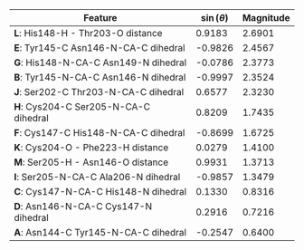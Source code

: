 | Feature | $\sin \left( \theta \right)$ | Magnitude |
|---------|------------|-----------|
| **L**: His148-H - Thr203-O distance | 0.9183 | 2.6901 |
| **E**: Tyr145-C Asn146-N-CA-C dihedral | -0.9826 | 2.4567 |
| **G**: His148-N-CA-C Asn149-N dihedral | -0.0786 | 2.3773 |
| **B**: Tyr145-N-CA-C Asn146-N dihedral | -0.9997 | 2.3524 |
| **J**: Ser202-C Thr203-N-CA-C dihedral | 0.6577 | 2.3230 |
| **H**: Cys204-C Ser205-N-CA-C dihedral | 0.8209 | 1.7435 |
| **F**: Cys147-C His148-N-CA-C dihedral | -0.8699 | 1.6725 |
| **K**: Cys204-O - Phe223-H distance | 0.0279 | 1.4100 |
| **M**: Ser205-H - Asn146-O distance | 0.9931 | 1.3713 |
| **I**: Ser205-N-CA-C Ala206-N dihedral | -0.9857 | 1.3479 |
| **C**: Cys147-N-CA-C His148-N dihedral | 0.1330 | 0.8316 |
| **D**: Asn146-N-CA-C Cys147-N dihedral | 0.2916 | 0.7216 |
| **A**: Asn144-C Tyr145-N-CA-C dihedral | -0.2547 | 0.6400 |
